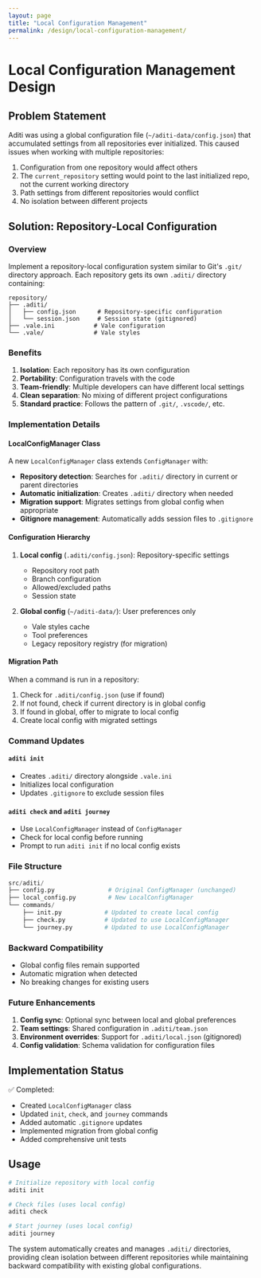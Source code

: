 ```yaml
---
layout: page
title: "Local Configuration Management"
permalink: /design/local-configuration-management/
---
```


# Local Configuration Management Design

## Problem Statement

Aditi was using a global configuration file (`~/aditi-data/config.json`) that accumulated settings from all repositories ever initialized. This caused issues when working with multiple repositories:

1. Configuration from one repository would affect others
2. The `current_repository` setting would point to the last initialized repo, not the current working directory
3. Path settings from different repositories would conflict
4. No isolation between different projects

## Solution: Repository-Local Configuration

### Overview

Implement a repository-local configuration system similar to Git's `.git/` directory approach. Each repository gets its own `.aditi/` directory containing:

```
repository/
├── .aditi/
│   ├── config.json      # Repository-specific configuration
│   └── session.json     # Session state (gitignored)
├── .vale.ini           # Vale configuration
└── .vale/              # Vale styles
```

### Benefits

1. **Isolation**: Each repository has its own configuration
2. **Portability**: Configuration travels with the code
3. **Team-friendly**: Multiple developers can have different local settings
4. **Clean separation**: No mixing of different project configurations
5. **Standard practice**: Follows the pattern of `.git/`, `.vscode/`, etc.

### Implementation Details

#### LocalConfigManager Class

A new `LocalConfigManager` class extends `ConfigManager` with:

- **Repository detection**: Searches for `.aditi/` directory in current or parent directories
- **Automatic initialization**: Creates `.aditi/` directory when needed
- **Migration support**: Migrates settings from global config when appropriate
- **Gitignore management**: Automatically adds session files to `.gitignore`

#### Configuration Hierarchy

1. **Local config** (`.aditi/config.json`): Repository-specific settings
   - Repository root path
   - Branch configuration
   - Allowed/excluded paths
   - Session state

2. **Global config** (`~/aditi-data/`): User preferences only
   - Vale styles cache
   - Tool preferences
   - Legacy repository registry (for migration)

#### Migration Path

When a command is run in a repository:

1. Check for `.aditi/config.json` (use if found)
2. If not found, check if current directory is in global config
3. If found in global, offer to migrate to local config
4. Create local config with migrated settings

### Command Updates

#### `aditi init`

- Creates `.aditi/` directory alongside `.vale.ini`
- Initializes local configuration
- Updates `.gitignore` to exclude session files

#### `aditi check` and `aditi journey`

- Use `LocalConfigManager` instead of `ConfigManager`
- Check for local config before running
- Prompt to run `aditi init` if no local config exists

### File Structure

```python
src/aditi/
├── config.py               # Original ConfigManager (unchanged)
├── local_config.py         # New LocalConfigManager
└── commands/
    ├── init.py            # Updated to create local config
    ├── check.py           # Updated to use LocalConfigManager
    └── journey.py         # Updated to use LocalConfigManager
```

### Backward Compatibility

- Global config files remain supported
- Automatic migration when detected
- No breaking changes for existing users

### Future Enhancements

1. **Config sync**: Optional sync between local and global preferences
2. **Team settings**: Shared configuration in `.aditi/team.json`
3. **Environment overrides**: Support for `.aditi/local.json` (gitignored)
4. **Config validation**: Schema validation for configuration files

## Implementation Status

✅ Completed:
- Created `LocalConfigManager` class
- Updated `init`, `check`, and `journey` commands
- Added automatic `.gitignore` updates
- Implemented migration from global config
- Added comprehensive unit tests

## Usage

```bash
# Initialize repository with local config
aditi init

# Check files (uses local config)
aditi check

# Start journey (uses local config)
aditi journey
```

The system automatically creates and manages `.aditi/` directories, providing clean isolation between different repositories while maintaining backward compatibility with existing global configurations.